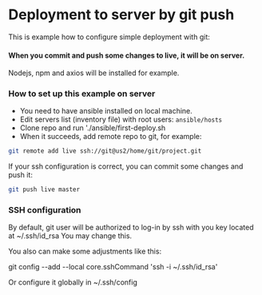 # Deployment to server by git push

This is example how to configure simple deployment with git:

#### When you commit and push some changes to live, it will be on server.

Nodejs, npm and axios will be installed 
for example.

### How to set up this example on server


- You need to have ansible installed on local machine.
- Edit servers list (inventory file) with root users:
`ansible/hosts`
- Clone repo and run './ansible/first-deploy.sh
- When it succeeds, add remote repo to git, for example:
```bash
git remote add live ssh://git@us2/home/git/project.git
```
If your ssh configuration is correct, you can commit some changes and push it:

```bash
git push live master
```

### SSH configuration

By default, git user will be authorized to log-in 
by ssh with you key located at ~/.ssh/id_rsa
You may change this.

You also can make some adjustments like this:

git config --add --local core.sshCommand 'ssh -i ~/.ssh/id_rsa'

Or configure it globally in ~/.ssh/config
